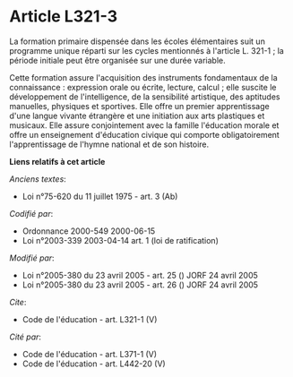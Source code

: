 # Article L321-3

La formation primaire dispensée dans les écoles élémentaires suit un programme unique réparti sur les cycles mentionnés à
l'article L. 321-1 ; la période initiale peut être organisée sur une durée variable.

Cette formation assure l'acquisition des instruments fondamentaux de la connaissance : expression orale ou écrite, lecture,
calcul ; elle suscite le développement de l'intelligence, de la sensibilité artistique, des aptitudes manuelles, physiques et
sportives. Elle offre un premier apprentissage d'une langue vivante étrangère et une initiation aux arts plastiques et
musicaux. Elle assure conjointement avec la famille l'éducation morale et offre un enseignement d'éducation civique qui
comporte obligatoirement l'apprentissage de l'hymne national et de son histoire.

**Liens relatifs à cet article**

_Anciens textes_:

  - Loi n°75-620 du 11 juillet 1975 - art. 3 (Ab)

_Codifié par_:

  - Ordonnance 2000-549 2000-06-15
  - Loi n°2003-339 2003-04-14 art. 1 (loi de ratification)

_Modifié par_:

  - Loi n°2005-380 du 23 avril 2005 - art. 25 () JORF 24 avril 2005
  - Loi n°2005-380 du 23 avril 2005 - art. 26 () JORF 24 avril 2005

_Cite_:

  - Code de l'éducation - art. L321-1 (V)

_Cité par_:

  - Code de l'éducation - art. L371-1 (V)
  - Code de l'éducation - art. L442-20 (V)
